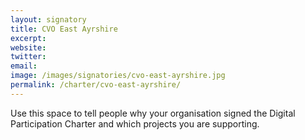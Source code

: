 ```yaml
---
layout: signatory
title: CVO East Ayrshire
excerpt: 
website: 
twitter: 
email: 
image: /images/signatories/cvo-east-ayrshire.jpg
permalink: /charter/cvo-east-ayrshire/
---
```


Use this space to tell people why your organisation signed the Digital Participation Charter and which projects you are supporting.